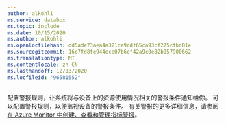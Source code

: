 ```yaml
---
author: alkohli
ms.service: databox
ms.topic: include
ms.date: 10/15/2020
ms.author: alkohli
ms.openlocfilehash: dd5ade73aea4a321ce9cdf65ca93cf275cfbd81e
ms.sourcegitcommit: 16c7fd8fe944ece07b6cf42a9c0e82b057900662
ms.translationtype: MT
ms.contentlocale: zh-CN
ms.lasthandoff: 12/03/2020
ms.locfileid: "96581552"
---
```

配置警报规则，让系统将与设备上的资源使用情况相关的警报条件通知给你。 可以配置警报规则，以便监视设备的警报条件。 有关警报的更多详细信息，请参阅[在 Azure Monitor 中创建、查看和管理指标警报](../articles/azure-monitor/platform/alerts-metric.md)。